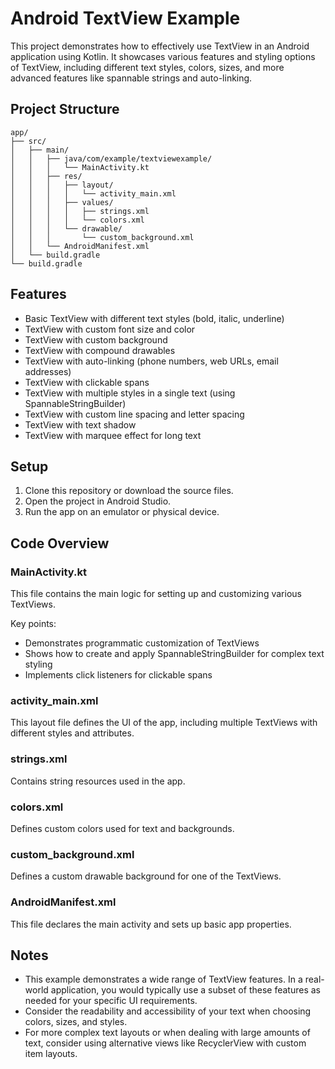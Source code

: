 # Android TextView Example

This project demonstrates how to effectively use TextView in an Android application using Kotlin. It showcases various features and styling options of TextView, including different text styles, colors, sizes, and more advanced features like spannable strings and auto-linking.

## Project Structure

```
app/
├── src/
│   ├── main/
│   │   ├── java/com/example/textviewexample/
│   │   │   └── MainActivity.kt
│   │   ├── res/
│   │   │   ├── layout/
│   │   │   │   └── activity_main.xml
│   │   │   ├── values/
│   │   │   │   ├── strings.xml
│   │   │   │   └── colors.xml
│   │   │   └── drawable/
│   │   │       └── custom_background.xml
│   │   └── AndroidManifest.xml
│   └── build.gradle
└── build.gradle
```

## Features

- Basic TextView with different text styles (bold, italic, underline)
- TextView with custom font size and color
- TextView with custom background
- TextView with compound drawables
- TextView with auto-linking (phone numbers, web URLs, email addresses)
- TextView with clickable spans
- TextView with multiple styles in a single text (using SpannableStringBuilder)
- TextView with custom line spacing and letter spacing
- TextView with text shadow
- TextView with marquee effect for long text

## Setup

1. Clone this repository or download the source files.
2. Open the project in Android Studio.
3. Run the app on an emulator or physical device.

## Code Overview

### MainActivity.kt

This file contains the main logic for setting up and customizing various TextViews.

Key points:
- Demonstrates programmatic customization of TextViews
- Shows how to create and apply SpannableStringBuilder for complex text styling
- Implements click listeners for clickable spans

### activity_main.xml

This layout file defines the UI of the app, including multiple TextViews with different styles and attributes.

### strings.xml

Contains string resources used in the app.

### colors.xml

Defines custom colors used for text and backgrounds.

### custom_background.xml

Defines a custom drawable background for one of the TextViews.

### AndroidManifest.xml

This file declares the main activity and sets up basic app properties.

## Notes

- This example demonstrates a wide range of TextView features. In a real-world application, you would typically use a subset of these features as needed for your specific UI requirements.
- Consider the readability and accessibility of your text when choosing colors, sizes, and styles.
- For more complex text layouts or when dealing with large amounts of text, consider using alternative views like RecyclerView with custom item layouts.

